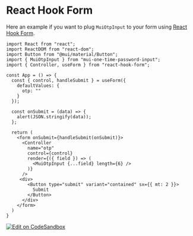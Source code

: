 # React Hook Form

Here an example if you want to plug `MuiOtpInput` to your form using [React Hook Form](https://react-hook-form.com/).

```tsx
import React from "react";
import ReactDOM from "react-dom";
import Button from "@mui/material/Button";
import { MuiOtpInput } from "mui-one-time-password-input";
import { Controller, useForm } from "react-hook-form";

const App = () => {
  const { control, handleSubmit } = useForm({
    defaultValues: {
      otp: ""
    }
  });

  const onSubmit = (data) => {
    alert(JSON.stringify(data));
  };

  return (
    <form onSubmit={handleSubmit(onSubmit)}>
      <Controller
        name="otp"
        control={control}
        render={({ field }) => (
          <MuiOtpInput {...field} length={6} />
        )}
      />
     <div>
        <Button type="submit" variant="contained" sx={{ mt: 2 }}>
          Submit
        </Button>
      </div>
    </form>
  )
}
```

[![Edit on CodeSandbox](https://codesandbox.io/static/img/play-codesandbox.svg)](https://codesandbox.io/s/react-hook-form-with-mui-tel-input-o530m7?fontsize=14&hidenavigation=1&theme=dark)